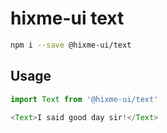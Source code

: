# hixme-ui text

```bash
npm i --save @hixme-ui/text
```

## Usage

```javascript
import Text from '@hixme-ui/text'

<Text>I said good day sir!</Text>
```

